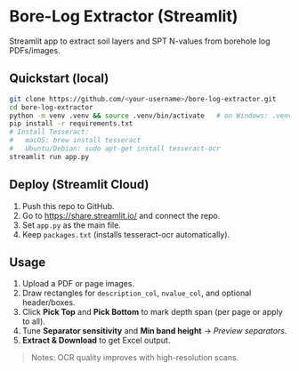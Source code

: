 # Bore-Log Extractor (Streamlit)

Streamlit app to extract soil layers and SPT N-values from borehole log PDFs/images.

## Quickstart (local)
```bash
git clone https://github.com/<your-username>/bore-log-extractor.git
cd bore-log-extractor
python -m venv .venv && source .venv/bin/activate   # on Windows: .venv\Scripts\activate
pip install -r requirements.txt
# Install Tesseract:
#   macOS: brew install tesseract
#   Ubuntu/Debian: sudo apt-get install tesseract-ocr
streamlit run app.py
```

## Deploy (Streamlit Cloud)
1. Push this repo to GitHub.
2. Go to https://share.streamlit.io/ and connect the repo.
3. Set `app.py` as the main file.  
4. Keep `packages.txt` (installs tesseract-ocr automatically).

## Usage
1. Upload a PDF or page images.
2. Draw rectangles for `description_col`, `nvalue_col`, and optional header/boxes.
3. Click **Pick Top** and **Pick Bottom** to mark depth span (per page or apply to all).
4. Tune **Separator sensitivity** and **Min band height** → _Preview separators_.
5. **Extract & Download** to get Excel output.

> Notes: OCR quality improves with high-resolution scans.

